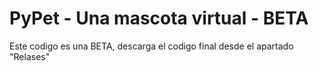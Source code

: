 # PyPet - Una mascota virtual - BETA

Este codigo es una BETA, descarga el codigo final desde el apartado "Relases"